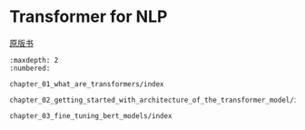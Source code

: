 # Transformer for NLP

[原版书](./Transformers%20for%20natural%20language%20processing_%20second%20edition.pdf)

````toc
:maxdepth: 2
:numbered:

chapter_01_what_are_transformers/index

chapter_02_getting_started_with_architecture_of_the_transformer_model/index

chapter_03_fine_tuning_bert_models/index
````
